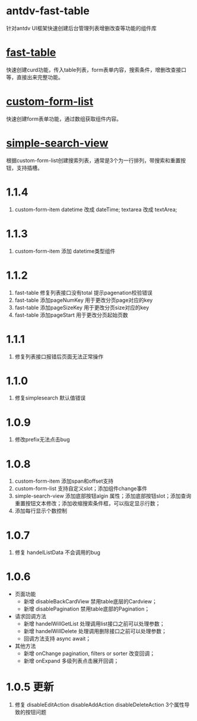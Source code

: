 # antdv-fast-table
针对antdv UI框架快速创建后台管理列表增删改查等功能的组件库

# [fast-table](./__doc__/fast-table组件说明.md)
快速创建curd功能，传入table列表，form表单内容，搜索条件，增删改查接口等，直接出来完整功能。

# [custom-form-list](./__doc__/custom-form-list组件说明.md)
快速创建form表单功能，通过数组获取组件内容。

# [simple-search-view](./__doc__/simple-search-view组件说明.md)
根据custom-form-list创建搜索列表，通常是3个为一行排列，带搜索和重置按钮，支持插槽。


# 1.1.4
1. custom-form-item datetime 改成 dateTime; textarea 改成 textArea;
# 1.1.3
1. custom-form-item 添加 datetime类型组件 
# 1.1.2
1. fast-table 修复列表接口没有total 提示pagenation校验错误
2. fast-table 添加pageNumKey 用于更改分页page对应的key
3. fast-table 添加pageSizeKey 用于更改分页size对应的key
3. fast-table 添加pageStart 用于更改分页起始页数
# 1.1.1
1. 修复列表接口报错后页面无法正常操作
# 1.1.0
1. 修复simplesearch 默认值错误
# 1.0.9
1. 修改prefix无法点击bug
# 1.0.8
1. custom-form-item 添加span和offset支持
2. custom-form-list 支持自定义slot；添加组件change事件
3. simple-search-view 添加底部按钮algin 属性；添加底部按钮slot；添加查询重置按钮文本修改；添加收缩搜索条件框，可以指定显示行数；
4. 添加每行显示个数控制
# 1.0.7
1. 修复 handelListData 不会调用的bug
# 1.0.6
- 页面功能
  - 新增 disableBackCardView 禁用table底层的Cardview；
  - 新增 disablePagination 禁用table底部的Pagination；
- 请求回调方法
  - 新增 handelWillGetList 处理调用list接口之前可以处理参数；
  - 新增 handelWillDelete 处理调用删除接口之前可以处理参数；
  - 回调方法支持 async await；
- 其他方法
  - 新增 onChange pagination, filters or sorter 改变回调；
  - 新增 onExpand 多级列表点击展开回调；
# 1.0.5 更新
1. 修复 disableEditAction disableAddAction disableDeleteAction 3个属性导致的按钮问题 